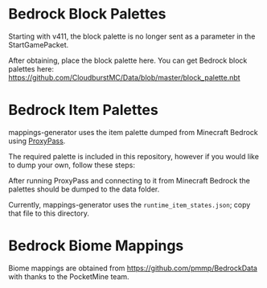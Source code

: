 # Bedrock Block Palettes

Starting with v411, the block palette is no longer sent as a parameter in the StartGamePacket. 

After obtaining, place the block palette here. You can get Bedrock block palettes here: https://github.com/CloudburstMC/Data/blob/master/block_palette.nbt

# Bedrock Item Palettes

mappings-generator uses the item palette dumped from Minecraft Bedrock using [ProxyPass](https://github.com/NukkitX/ProxyPass).

The required palette is included in this repository, however if you would like to dump your own, follow these steps:

After running ProxyPass and connecting to it from Minecraft Bedrock the palettes should be dumped to the data folder. 

Currently, mappings-generator uses the `runtime_item_states.json`; copy that file to this directory.

# Bedrock Biome Mappings

Biome mappings are obtained from https://github.com/pmmp/BedrockData with thanks to the PocketMine team.
